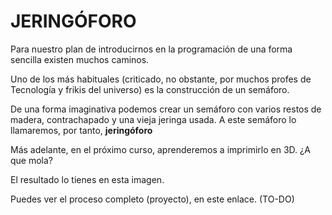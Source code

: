 # **JERINGÓFORO**

Para nuestro plan de introducirnos en la programación de una forma sencilla existen muchos caminos.  

Uno de los más habituales (criticado, no obstante, por muchos profes de Tecnología y frikis del universo) es la construcción de un semáforo.  

De una forma imaginativa podemos crear un semáforo con varios restos de madera, contrachapado y una vieja jeringa usada. A este semáforo lo llamaremos, por tanto, **jeringóforo**

Más adelante, en el próximo curso, aprenderemos a imprimirlo en 3D. ¿A que mola?

El resultado lo tienes en esta imagen.  

Puedes ver el proceso completo (proyecto), en este enlace. (TO-DO)